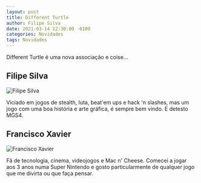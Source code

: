 ```yaml
---
layout: post
title: Different Turtle
author: Filipe Silva
date: 2021-03-14 12:30:00 -0100
categories: Novidades
tags: Novidades
---
```


Different Turtle é uma nova associação e coise...

## Filipe Silva

![Filipe Silva]({{site.baseurl}}/img/equipa/filipe_300-300.jpg)

Viciado em jogos de stealth, luta, beat'em ups e hack 'n slashes, mas um jogo com uma boa história e arte gráfica, é sempre bem vindo. E detesto MGS4.

## Francisco Xavier

![Francisco Xavier]({{site.baseurl}}/img/equipa/xavier_300-300.jpg)

Fã de tecnologia, cinema, videojogos e Mac n' Cheese. Comecei a jogar aos 3 anos numa Super Nintendo e gosto particularmente de qualquer jogo que me divirta ou que faça pensar.